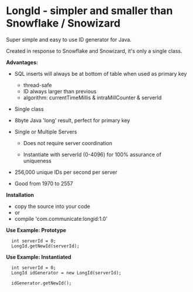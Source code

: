 # LongId - simpler and smaller than Snowflake / Snowizard

Super simple and easy to use ID generator for Java.   

Created in response to Snowflake and Snowizard, it's only a single class.

**Advantages:**

- SQL inserts will always be at bottom of table when used as primary key
  - thread-safe
  - ID always larger than previous
  - algorithm: currentTimeMillis & intraMillCounter & serverId

- Single class

- 8byte Java 'long' result, perfect for primary key

- Single or Multiple Servers 

  - Does not require server coordination

  - Instantiate with serverId (0-4096) for 100% assurance of uniqueness

- 256,000 unique IDs per second per server

- Good from 1970 to 2557


**Installation**

- copy the source into your code
- or
- compile 'com.communicate:longid:1.0'

**Use Example: Prototype**
```
  int serverId = 0;  
  LongId.getNewId(serverId);
```

**Use Example: Instantiated**
```
  int serverId = 0;
  LongId idGenerator = new LongId(serverId);
  
  idGenerator.getNewId();
```
